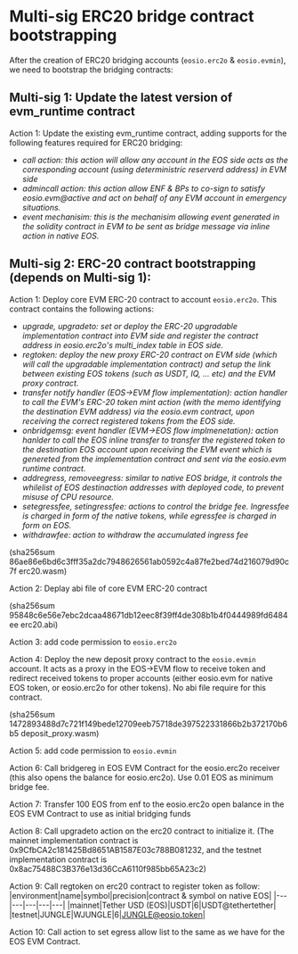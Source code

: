 # Multi-sig ERC20 bridge contract bootstrapping

After the creation of ERC20 bridging accounts (`eosio.erc2o` & `eosio.evmin`), we need to bootstrap the bridging contracts:

## Multi-sig 1: Update the latest version of evm_runtime contract

Action 1: Update the existing evm_runtime contract, adding supports for the following features required for ERC20 bridging:
  - *call action: this action will allow any account in the EOS side acts as the corresponding account (using deterministric reserverd address) in EVM side*
  - *admincall action: this action allow ENF & BPs to co-sign to satisfy eosio.evm@active and act on behalf of any EVM account in emergency situations.*
  - *event mechanisim: this is the mechanisim allowing event generated in the solidity contract in EVM to be sent as bridge message via inline action in native EOS.*

## Multi-sig 2: ERC-20 contract bootstrapping (depends on Multi-sig 1):

Action 1: Deploy core EVM ERC-20 contract to account `eosio.erc2o`. This contract contains the following actions:
  - *upgrade, upgradeto: set or deploy the ERC-20 upgradable implementation contract into EVM side and register the contract address in eosio.erc2o's multi_index table in EOS side.*
  - *regtoken: deploy the new proxy ERC-20 contract on EVM side (which will call the upgradable implementation contract) and setup the link between existing EOS tokens (such as USDT, IQ, ... etc) and the EVM proxy contract.*
  - *transfer notify handler (EOS->EVM flow implementation): action handler to call the EVM's ERC-20 token mint action (with the memo identifying the destination EVM address) via the eosio.evm contract, upon receiving the correct registered tokens from the EOS side.*
  - *onbridgemsg: event handler (EVM->EOS flow implmenetation): action hanlder to call the EOS inline transfer to transfer the registered token to the destination EOS account upon receiving the EVM event which is genereted from the implementation contract and sent via the eosio.evm runtime contract.*
  - *addregress, removeegress: similar to native EOS bridge, it controls the whilelist of EOS destinaction addresses with deployed code, to prevent misuse of CPU resource.*
  - *setegressfee, setingressfee: actions to control the bridge fee. Ingressfee is charged in form of the native tokens, while egressfee is charged in form on EOS.*
  - *withdrawfee: action to withdraw the accumulated ingress fee*
    
(sha256sum 86ae86e6bd6c3fff35a2dc7948626561ab0592c4a87fe2bed74d216079d90c7f  erc20.wasm)

Action 2: Deplay abi file of core EVM ERC-20 contract

(sha256sum 95848c6e56e7ebc2dcaa48671db12eec8f39ff4de308b1b4f0444989fd6484ee  erc20.abi)

Action 3: add code permission to `eosio.erc2o`

Action 4: Deploy the new deposit proxy contract to the `eosio.evmin` account. It acts as a proxy in the EOS->EVM flow to receive token and redirect received tokens to proper accounts (either eosio.evm for native EOS token, or eosio.erc2o for other tokens). No abi file require for this contract.

(sha256sum 1472893488d7c721f149bede12709eeb75718de397522331866b2b372170b6b5  deposit_proxy.wasm)

Action 5: add code permission to `eosio.evmin`

Action 6: Call bridgereg in EOS EVM Contract for the eosio.erc2o receiver (this also opens the balance for eosio.erc2o). Use 0.01 EOS as minimum bridge fee.

Action 7: Transfer 100 EOS from enf to the eosio.erc2o open balance in the EOS EVM Contract to use as initial bridging funds

Action 8: Call upgradeto action on the erc20 contract to initialize it. (The mainnet implementation contract is 0x9CfbCA2c181425Bd8651AB1587E03c788B081232, and the testnet implementation contract is 0x8ac75488C3B376e13d36CcA6110f985bb65A23c2)

Action 9: Call regtoken on erc20 contract to register token as follow:
|environment|name|symbol|precision|contract & symbol on native EOS|
|---|---|---|---|---|
|mainnet|Tether USD (EOS)|USDT|6|USDT@tethertether|
|testnet|JUNGLE|WJUNGLE|6|JUNGLE@eosio.token|


Action 10: Call action to set egress allow list to the same as we have for the EOS EVM Contract.
